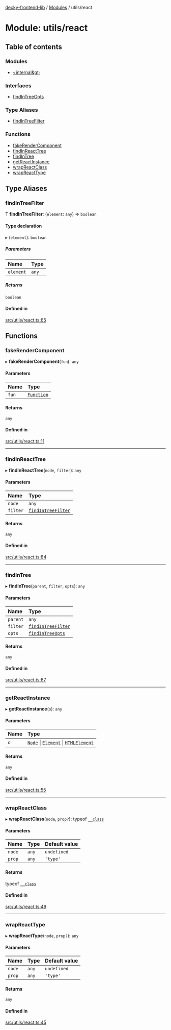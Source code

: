 [decky-frontend-lib](../README.md) / [Modules](../modules.md) / utils/react

# Module: utils/react

## Table of contents

### Modules

- [&lt;internal\&gt;](utils_react._internal_.md)

### Interfaces

- [findInTreeOpts](../interfaces/utils_react.findInTreeOpts.md)

### Type Aliases

- [findInTreeFilter](utils_react.md#findintreefilter)

### Functions

- [fakeRenderComponent](utils_react.md#fakerendercomponent)
- [findInReactTree](utils_react.md#findinreacttree)
- [findInTree](utils_react.md#findintree)
- [getReactInstance](utils_react.md#getreactinstance)
- [wrapReactClass](utils_react.md#wrapreactclass)
- [wrapReactType](utils_react.md#wrapreacttype)

## Type Aliases

### findInTreeFilter

Ƭ **findInTreeFilter**: (`element`: `any`) => `boolean`

#### Type declaration

▸ (`element`): `boolean`

##### Parameters

| Name | Type |
| :------ | :------ |
| `element` | `any` |

##### Returns

`boolean`

#### Defined in

[src/utils/react.ts:65](https://github.com/SteamDeckHomebrew/decky-frontend-lib/blob/0ce1b54/src/utils/react.ts#L65)

## Functions

### fakeRenderComponent

▸ **fakeRenderComponent**(`fun`): `any`

#### Parameters

| Name | Type |
| :------ | :------ |
| `fun` | [`Function`]( https://developer.mozilla.org/en-US/docs/Web/JavaScript/Reference/Global_Objects/Function ) |

#### Returns

`any`

#### Defined in

[src/utils/react.ts:11](https://github.com/SteamDeckHomebrew/decky-frontend-lib/blob/0ce1b54/src/utils/react.ts#L11)

___

### findInReactTree

▸ **findInReactTree**(`node`, `filter`): `any`

#### Parameters

| Name | Type |
| :------ | :------ |
| `node` | `any` |
| `filter` | [`findInTreeFilter`](utils_react.md#findintreefilter) |

#### Returns

`any`

#### Defined in

[src/utils/react.ts:84](https://github.com/SteamDeckHomebrew/decky-frontend-lib/blob/0ce1b54/src/utils/react.ts#L84)

___

### findInTree

▸ **findInTree**(`parent`, `filter`, `opts`): `any`

#### Parameters

| Name | Type |
| :------ | :------ |
| `parent` | `any` |
| `filter` | [`findInTreeFilter`](utils_react.md#findintreefilter) |
| `opts` | [`findInTreeOpts`](../interfaces/utils_react.findInTreeOpts.md) |

#### Returns

`any`

#### Defined in

[src/utils/react.ts:67](https://github.com/SteamDeckHomebrew/decky-frontend-lib/blob/0ce1b54/src/utils/react.ts#L67)

___

### getReactInstance

▸ **getReactInstance**(`o`): `any`

#### Parameters

| Name | Type |
| :------ | :------ |
| `o` | [`Node`]( https://developer.mozilla.org/en-US/docs/Web/API/Node ) \| [`Element`]( https://developer.mozilla.org/en-US/docs/Web/API/Element ) \| [`HTMLElement`]( https://developer.mozilla.org/en-US/docs/Web/API/HTMLElement ) |

#### Returns

`any`

#### Defined in

[src/utils/react.ts:55](https://github.com/SteamDeckHomebrew/decky-frontend-lib/blob/0ce1b54/src/utils/react.ts#L55)

___

### wrapReactClass

▸ **wrapReactClass**(`node`, `prop?`): typeof [`__class`](../classes/utils_react._internal_.__class.md)

#### Parameters

| Name | Type | Default value |
| :------ | :------ | :------ |
| `node` | `any` | `undefined` |
| `prop` | `any` | `'type'` |

#### Returns

typeof [`__class`](../classes/utils_react._internal_.__class.md)

#### Defined in

[src/utils/react.ts:49](https://github.com/SteamDeckHomebrew/decky-frontend-lib/blob/0ce1b54/src/utils/react.ts#L49)

___

### wrapReactType

▸ **wrapReactType**(`node`, `prop?`): `any`

#### Parameters

| Name | Type | Default value |
| :------ | :------ | :------ |
| `node` | `any` | `undefined` |
| `prop` | `any` | `'type'` |

#### Returns

`any`

#### Defined in

[src/utils/react.ts:45](https://github.com/SteamDeckHomebrew/decky-frontend-lib/blob/0ce1b54/src/utils/react.ts#L45)
